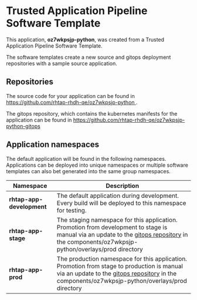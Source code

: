 # Trusted Application Pipeline Software Template

This application, **oz7wkpsjp-python**, was created from a Trusted Application Pipeline Software Template.

The software templates create a new source and gitops deployment repositories with a sample source application. 

## Repositories

The source code for your application can be found in [https://github.com/rhtap-rhdh-qe/oz7wkpsjp-python ](https://github.com/rhtap-rhdh-qe/oz7wkpsjp-python ).
 
The gitops repository, which contains the kubernetes manifests for the application can be found in 
[https://github.com/rhtap-rhdh-qe/oz7wkpsjp-python-gitops ](https://github.com/rhtap-rhdh-qe/oz7wkpsjp-python-gitops ) 

## Application namespaces 

The default application will be found in the following namespaces. Applications can be deployed into unique namespaces or multiple software templates can also bet generated into the same group namespaces.  

|  Namespace   |  Description   |  
| -------- | -------- |   
| **rhtap-app-development** | The default application during development. Every build will be deployed to this namespace for testing. | 
| **rhtap-app-stage** | The staging namespace for this application. Promotion from development to stage is manual via an update to the [gitops repository](https://github.com/rhtap-rhdh-qe/oz7wkpsjp-python-gitops ) in the components/oz7wkpsjp-python/overlays/prod directory |  
| **rhtap-app-prod** | The production namespace for this application. Promotion from stage to production is manual via an update to the [gitops repository](https://github.com/rhtap-rhdh-qe/oz7wkpsjp-python-gitops ) in the components/oz7wkpsjp-python/overlays/prod directory | 